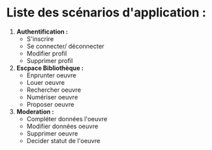# Liste des scénarios d'application :
1. **Authentification :** 
    - S'inscrire  
    - Se connecter/ déconnecter
    - Modifier profil
    - Supprimer profil
2. **Escpace Bibliothèque :** 
    - Enprunter oeuvre
    - Louer oeuvre
    - Rechercher oeuvre
    - Numériser oeuvre
    - Proposer oeuvre 
3. **Moderation :** 
    - Compléter données l'oeuvre
    - Modifier données oeuvre
    - Supprimer oeuvre
    - Decider statut de l'oeuvre     




